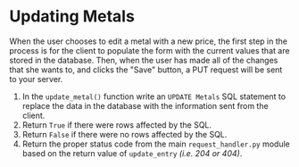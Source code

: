 # Updating Metals

When the user chooses to edit a metal with a new price, the first step in the process is for the client to populate the form with the current values that are stored in the database. Then, when the user has made all of the changes that she wants to, and clicks the "Save" button, a PUT request will be sent to your server.

1. In the `update_metal()` function write an `UPDATE Metals` SQL statement to replace the data in the database with the information sent from the client.
1. Return `True` if there were rows affected by the SQL.
1. Return `False` if there were no rows affected by the SQL.
1. Return the proper status code from the main `request_handler.py` module based on the return value of `update_entry` _(i.e. 204 or 404)_.
